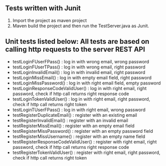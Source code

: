 ## Tests written with Junit
1. Import the project as maven project
2. Maven build the project and then run the TestServer.java as Junit.

## Unit tests listed below: All tests are based on calling http requests to the server REST API
* testLoginFUserFPass() : log in with wrong email, wrong password
* testLoginFUserTPass() : log in with wrong email, right password
* testLoginInvalidEmail() : log in with invalid email, right password
* testLoginMissEmail() : log in with empty email field, right password
* testLoginMissPassword() : log in with right email field, empty password
* testLoginResponseCodeValidUser() : log in with right email, right password, check if http call returns right response code
* testLoginTokenValidUser() : log in with right email, right password, check if http call returns right token
* testLoginTUserFPass() : log in with right email, wrong password
* testRegisterDuplicateEmail() : register with an existing email
* testRegisterInvalidEmail() : register with an invalid email
* testRegisterMissEmail() : register with an empty email field
* testRegisterMissPassword() : register with an empty password field
* testRegisterMissUsername() : register with an empty name field
* testRegisterResponseCodeValidUser() : register with right email, right password, check if http call returns right response code
* testRegisterTokenValidUser() : register with right email, right password, check if http call returns right token
